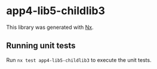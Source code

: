 # app4-lib5-childlib3

This library was generated with [Nx](https://nx.dev).

## Running unit tests

Run `nx test app4-lib5-childlib3` to execute the unit tests.
